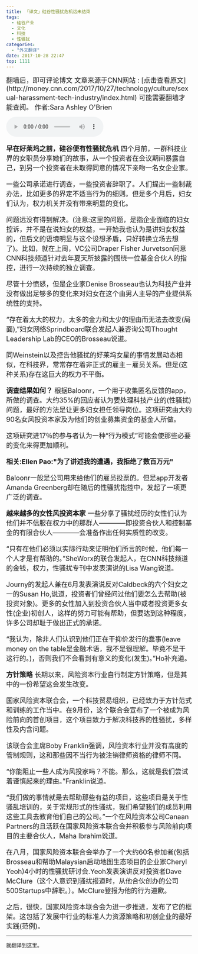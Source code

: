 ```yaml
---
title: 「译文」硅谷性骚扰危机远未结束
tags:
  - 硅谷产业　
  - 文化　
  - 科技　
  - 性骚扰　
categories:
  - "外文翻译"
date: 2017-10-28 22:47
top: 1111
---
```


<font size=4>
翻墙后，即可评论博文
文章来源于CNN网站 : [点击查看原文](http://money.cnn.com/2017/10/27/technology/culture/sexual-harassment-tech-industry/index.html)
可能需要翻墙才能查阅。
作者:Sara Ashley O'Brien

</font>
<!--more-->

<audio
controls="controls" name="media" style='width:264px' autoplay loop=true>
<source src="/musics/wish.mp3">
</audio>

<font size=4>

<b>早在好莱坞之前，硅谷便有性骚扰危机</b>
四个月前，一群科技业界的女职员分享她们的故事，从一个投资者在会议期间暴露自己，到另一个投资者在未取得同意的情况下亲吻一名女企业家。

一些公司承诺进行调查，一些投资者辞职了。人们提出一些制裁办法，比如更多的界定不适当行为的细则。但是多个月后，妇女们认为，权力机关并没有带来明显的变化。

问题远没有得到解决。(注意:这里的问题，是指企业面临的妇女控诉，并不是在说妇女的权益，一开始我也认为是讲妇女权益的，但后文的语境明显与这个设想矛盾，只好转换立场去想了)。比如，就在上周，VC公司Draper Fisher Jurvetson同意CNN科技频道针对去年夏天所披露的围绕一位基金合伙人的指控，进行一次持续的独立调查。

尽管十分愤怒，但是企业家Denise Brosseau也认为科技产业并没有做出足够多的变化来对妇女在这个由男人主导的产业提供系统性的支持。

“存在着太大的权力，太多的金力和太少的理由而无法去改变(局面),”妇女网络Sprindboard联合发起人兼咨询公司Thought Leadership Lab的CEO的Brosseau说道。

同Weinstein以及控告他骚扰的好莱坞女星的事情发展动态相似，在科技界，常常存在着非正式的雇主－雇员关系。但是(这种关系)存在这巨大的权力不平衡。

<b>调查结果如何？</b>
根据Baloonr，一个用于收集匿名反馈的app，所做的调查。大约35%的回应者认为要处理科技产业的(性骚扰)问题，最好的方法是让更多妇女担任领导岗位。这项研究由大约90名女风投资本家及为他们的创业募集资金的基金人所做。

这项研究进17％的参与者认为一种“行为模式”可能会使那些必要的变化来得更加顺利。

<b>相关:Ellen Pao:"为了讲述我的遭遇，我拒绝了数百万元" </b>

Baloonr一般是公司用来给他们的雇员投票的。但是app开发者Amanda Greenberg却在随后的性骚扰指控中，发起了一项更广泛的调查。

<b>越来越多的女性风投资本家</b>
一些分享了骚扰经历的女性们认为他们并不信服在权力中的那群人————即投资合伙人和控制基金的有限合伙人————会准备作出任何实质性的改变。

“只有在他们必须以实际行动来证明他们所言的时候，他们每一个人才是有帮助的。”SheWorx的联合发起人，在CNN科技频道的金钱，权力，性骚扰专刊中发表演说的Lisa Wang说道。

Journy的发起人兼在6月发表演说反对Caldbeck的六个妇女之一的Susan Ho,说道，投资者们曾经问过他们要怎么去帮助(被投资对象)。更多的女性加入到投资合伙人当中或者投资更多女性(企业)初创人，这样的努力可能有帮助，但要达到这种程度，许多公司却耻于做出正式的承诺。

“我认为，除非人们认识到他们正在干抑价发行的蠢事(leave money on the table是金融术语，我不是很理解。毕竟不是干这行的。)，否则我们不会看到有意义的变化(发生)。”Ho补充道。

<b>方针策略</b>
长期以来，风险资本行业自行制定方针策略，但是其中的一份希望这会发生改变。

国家风险资本联合会，一个科技贸易组织，已经致力于方针范式和训练的工作当中。在9月份，这个联合会宣布了一个被成为风险前向的首创项目，这个项目致力于解决科技界的性骚扰，多样性及内含问题。

该联合会主席Boby Franklin强调，风险资本行业并没有高度的管制规则，这和那些因不当行为被注销律师资格的律师不同。

“你能阻止一些人成为风投家吗？不能。那么，这就是我们尝试着谨慎起来的理由。”Franklin说道。

“我们做的事情就是去帮助那些有益的项目，这些项目是关于性骚乱培训的，关于常规形式的性骚扰，我们希望我们的成员利用这些工具去教育他们自己的公司。”一个在风险资本公司Canaan Partners的且活跃在国家风险资本联合会并积极参与风险前向项目的主要合伙人，Maha lbrahim说道。

在八月，国家风险资本联合会举办了一个大约60名参加者(包括Brosseau和帮助Malaysian启动地图生态项目的企业家Cheryl Yeoh)4小时的性骚扰研讨会.Yeoh发表演讲反对投资者Dave McClure（这个人意识到骚扰报道时，从他合伙创办的公司500Startups中辞职。）。McClure登报为他的行为道歉。

之后，很快，国家风险资本联合会为进一步推进，发布了它的框架。这包括了发展中行业的标准人力资源策略和初创企业的最好实践(范例)。
</font>

***
就翻译到这里。
